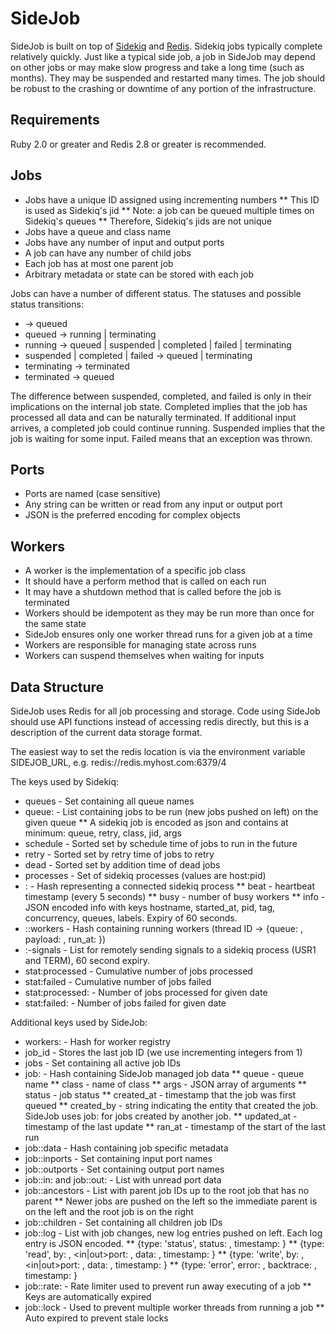 SideJob
=======

SideJob is built on top of [Sidekiq](https://github.com/mperham/sidekiq) and
[Redis](http://redis.io/). Sidekiq jobs typically complete relatively quickly.
Just like a typical side job, a job in SideJob may depend on other jobs or may make slow progress
and take a long time (such as months). They may be suspended and restarted many times.
The job should be robust to the crashing or downtime of any portion of the infrastructure.

Requirements
------------

Ruby 2.0 or greater and Redis 2.8 or greater is recommended.

Jobs
----

* Jobs have a unique ID assigned using incrementing numbers
** This ID is used as Sidekiq's jid
** Note: a job can be queued multiple times on Sidekiq's queues
** Therefore, Sidekiq's jids are not unique
* Jobs have a queue and class name
* Jobs have any number of input and output ports
* A job can have any number of child jobs
* Each job has at most one parent job
* Arbitrary metadata or state can be stored with each job

Jobs can have a number of different status. The statuses and possible status transitions:
* -> queued
* queued -> running | terminating
* running -> queued | suspended | completed | failed | terminating
* suspended | completed | failed -> queued | terminating
* terminating -> terminated
* terminated -> queued

The difference between suspended, completed, and failed is only in their implications on the
internal job state. Completed implies that the job has processed all data and can be naturally
terminated. If additional input arrives, a completed job could continue running. Suspended implies
that the job is waiting for some input. Failed means that an exception was thrown.

Ports
-----

* Ports are named (case sensitive)
* Any string can be written or read from any input or output port
* JSON is the preferred encoding for complex objects

Workers
-------

* A worker is the implementation of a specific job class
* It should have a perform method that is called on each run
* It may have a shutdown method that is called before the job is terminated
* Workers should be idempotent as they may be run more than once for the same state
* SideJob ensures only one worker thread runs for a given job at a time
* Workers are responsible for managing state across runs
* Workers can suspend themselves when waiting for inputs

Data Structure
--------------

SideJob uses Redis for all job processing and storage. Code using
SideJob should use API functions instead of accessing redis directly,
but this is a description of the current data storage format.

The easiest way to set the redis location is via the environment
variable SIDEJOB_URL, e.g. redis://redis.myhost.com:6379/4

The keys used by Sidekiq:
* queues - Set containing all queue names
* queue:<queue> - List containing jobs to be run (new jobs pushed on left) on the given queue
** A sidekiq job is encoded as json and contains at minimum: queue, retry, class, jid, args
* schedule - Sorted set by schedule time of jobs to run in the future
* retry - Sorted set by retry time of jobs to retry
* dead - Sorted set by addition time of dead jobs
* processes - Set of sidekiq processes (values are host:pid)
* <host>:<pid> - Hash representing a connected sidekiq process
** beat - heartbeat timestamp (every 5 seconds)
** busy - number of busy workers
** info - JSON encoded info with keys hostname, started_at, pid, tag, concurrency, queues, labels. Expiry of 60 seconds.
* <host>:<pid>:workers - Hash containing running workers (thread ID -> {queue: <queue>, payload: <message>, run_at: <timestamp>})
* <host>:<pid>-signals - List for remotely sending signals to a sidekiq process (USR1 and TERM), 60 second expiry.
* stat:processed - Cumulative number of jobs processed
* stat:failed - Cumulative number of jobs failed
* stat:processed:<date> - Number of jobs processed for given date
* stat:failed:<date> - Number of jobs failed for given date

Additional keys used by SideJob:
* workers:<queue> - Hash for worker registry
* job_id - Stores the last job ID (we use incrementing integers from 1)
* jobs - Set containing all active job IDs
* job:<jid> - Hash containing SideJob managed job data
** queue - queue name
** class - name of class
** args - JSON array of arguments
** status - job status
** created_at - timestamp that the job was first queued
** created_by - string indicating the entity that created the job. SideJob uses job:<jid> for jobs created by another job.
** updated_at - timestamp of the last update
** ran_at - timestamp of the start of the last run
* job:<jid>:data - Hash containing job specific metadata
* job:<jid>:inports - Set containing input port names
* job:<jid>:outports - Set containing output port names
* job:<jid>:in:<inport> and job:<jid>:out:<outport> - List with unread port data
* job:<jid>:ancestors - List with parent job IDs up to the root job that has no parent
** Newer jobs are pushed on the left so the immediate parent is on the left and the root job is on the right
* job:<jid>:children - Set containing all children job IDs
* job:<jid>:log - List with job changes, new log entries pushed on left. Each log entry is JSON encoded.
** {type: 'status', status: <new status>, timestamp: <date>}
** {type: 'read', by: <by string>, <in|out>port: <port name>, data: <data>, timestamp: <date>}
** {type: 'write', by: <by string>, <in|out>port: <port name>, data: <data>, timestamp: <date>}
** {type: 'error', error: <message>, backtrace: <exception backtrace>, timestamp: <date>}
* job:<jid>:rate:<timestamp> - Rate limiter used to prevent run away executing of a job
** Keys are automatically expired
* job:<jid>:lock - Used to prevent multiple worker threads from running a job
** Auto expired to prevent stale locks
